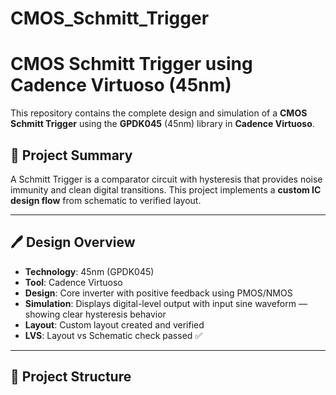 # CMOS_Schmitt_Trigger

# CMOS Schmitt Trigger using Cadence Virtuoso (45nm)

This repository contains the complete design and simulation of a **CMOS Schmitt Trigger** using the **GPDK045** (45nm) library in **Cadence Virtuoso**.

## 🧠 Project Summary

A Schmitt Trigger is a comparator circuit with hysteresis that provides noise immunity and clean digital transitions. This project implements a **custom IC design flow** from schematic to verified layout.

---

## 🖊️ Design Overview

- **Technology**: 45nm (GPDK045)
- **Tool**: Cadence Virtuoso
- **Design**: Core inverter with positive feedback using PMOS/NMOS
- **Simulation**: Displays digital-level output with input sine waveform — showing clear hysteresis behavior
- **Layout**: Custom layout created and verified
- **LVS**: Layout vs Schematic check passed ✅

---

## 📁 Project Structure
